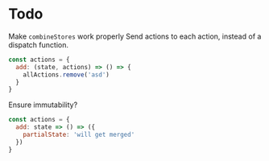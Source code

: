 # Todo

Make `combineStores` work properly
Send actions to each action, instead of a dispatch function.
```Javascript
const actions = {
  add: (state, actions) => () => {
    allActions.remove('asd')
  }
}
```



Ensure immutability?
```Javascript
const actions = {
  add: state => () => ({
    partialState: 'will get merged'
  })
}
```